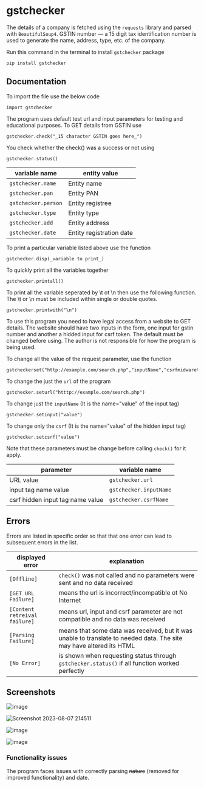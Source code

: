 # gstchecker
The details of a company is fetched using the `requests` library and parsed with `BeautifulSoup4`. GSTIN number — a 15 digit tax identification number is used to generate the name, address, type, etc. of the company.

Run this command in the terminal to install `gstchecker` package

    pip install gstchecker

## Documentation

To import the file use the below code

    import gstchecker


The program uses default test url and input parameters for testing and educational purposes. To GET details from GSTIN use

    gstchecker.check("_15 character GSTIN goes here_")

You check whether the check() was a success or not using

    gstchecker.status()

|  variable name | entity value  |
| ------------ | ------------ |
|  `gstchecker.name` | Entity name  |
| `gstchecker.pan`  | Entity PAN  |
|  `gstchecker.person` |  Entity registree |
|  `gstchecker.type` | Entity type  |
| `gstchecker.add`  | Entity address  |
| `gstchecker.date`  | Entity registration date  |

To print a particular variable listed above use the function

    gstchecker.disp(_variable to print_)

To quickly print all the variables together

    gstchecker.printall()
To print all the variable seperated by \t ot \n then use the following function. The \t or \n must be included within single or double quotes.

    gstchecker.printwith("\n")

To use this program you need to have legal access from a website to GET details. The website should have two inputs in the form, one input for gstin number and another a hidded input for csrf token. The default must be changed before using. The author is not responsible for how the program is being used.

To change all the value of the request parameter, use the function
    
	gstcheckerset("http://example.com/search.php","inputName","csrfmidwaretoken")
To change the just the `url` of the program
    
    gstchecker.seturl("htttp://example.com/search.php")
To change just the `inputName` (It is the name="value" of the input tag)
    
	gstchecker.setinput("value")
To change only the `csrf` (It is the name="value" of the hidden input tag)
    
	gstchecker.setcsrf("value")

Note that these parameters must be change before calling `check()` for it apply.

| parameter  | variable name  |
| ------------ | ------------ |
|  URL value |  `gstchecker.url` |
| input tag name value  |  `gstchecker.inputName` |
| csrf hidden input tag name value  |  `gstchecker.csrfName` |

## Errors

Errors are listed in specific order so that that one error can lead to subsequent errors in the list.

| displayed error  | explanation  |
| ------------ | ------------ |
| `[Offline]`  |  `check()` was not called and no parameters were sent and no data received |
|  `[GET URL Failure]` |  means the url is incorrect/incompatible ot No Internet |
| `[Content retreival failure]`  | means url, input and csrf parameter are not compatible and no data was received  |
|  `[Parsing Failure]` | means that some data was received, but it was unable to translate to needed data. The site may have altered its HTML  |
|  `[No Error]` |  is shown when requesting status through `gstchecker.status()` if all function worked perfectly |

## Screenshots

![image](https://github.com/hariprasath112/gstchecker/assets/96934076/164cfd3b-24ce-49c4-9f02-35c25b3b2b4d)

![Screenshot 2023-08-07 214511](https://github.com/hariprasath112/gstchecker/assets/96934076/9bf7de71-70f3-4499-a7e6-fbb0631abfdb)

![image](https://github.com/hariprasath112/gstchecker/assets/96934076/e1060454-a90b-42f2-91a0-7819ebea7fb7)

![image](https://github.com/hariprasath112/gstchecker/assets/96934076/4ca7c28a-f80c-449d-8cb5-a2ba93bd8e51)

### Functionality issues
The program faces issues with correctly parsing ~~nature~~ (removed for improved functionality) and date. 

